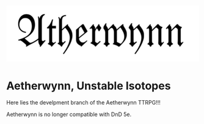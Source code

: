 <h1 align="centre"><img src="./Heading.jpg" alt="logo image."/></h1>

# Aetherwynn, Unstable Isotopes

Here lies the develpment branch of the Aetherwynn TTRPG!!!

Aetherwynn is no longer compatible with DnD 5e.

<!-- TODO: add 'getting started' section. -->
<!-- TODO: add 'quick start' section.     -->
<!-- TODO: add 'contributing' section.    -->
